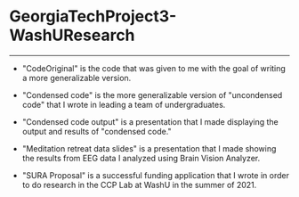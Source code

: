 # GeorgiaTechProject3-WashUResearch
---------------------------------------------------------------------------------------------------------------------------------------
- "CodeOriginal" is the code that was given to me with the goal of writing a more generalizable version.

- "Condensed code" is the more generalizable version of "uncondensed code" that I wrote in leading a team of undergraduates.

- "Condensed code output" is a presentation that I made displaying the output and results of "condensed code."

- "Meditation retreat data slides" is a presentation that I made showing the results from EEG data I analyzed using Brain Vision Analyzer.

- "SURA Proposal" is a successful funding application that I wrote in order to do research in the CCP Lab at WashU in the summer of 2021.